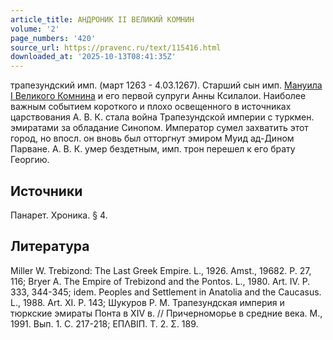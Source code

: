 ```yaml
---
article_title: АНДРОНИК II ВЕЛИКИЙ КОМНИН
volume: '2'
page_numbers: '420'
source_url: https://pravenc.ru/text/115416.html
downloaded_at: '2025-10-13T08:41:35Z'
---
```


трапезундский имп. (март 1263 - 4.03.1267). Старший сын имп. [Мануила I Великого Комнина](<https://pravenc.ru/text/Мануила I Великого Комнина.html>) и его первой супруги Анны Ксилалои. Наиболее важным событием короткого и плохо освещенного в источниках царствования А. В. К. стала война Трапезундской империи с туркмен. эмиратами за обладание Синопом. Император сумел захватить этот город, но впосл. он вновь был отторгнут эмиром Муид ад-Дином Парване. А. В. К. умер бездетным, имп. трон перешел к его брату Георгию.

## Источники

Панарет. Хроника. § 4.

## Литература

Miller W. Trebizond: The Last Greek Empire. L., 1926. Amst., 19682. P. 27, 116; Bryer A. The Empire of Trebizond and the Pontos. L., 1980. Art. IV. P. 333, 344-345; idem. Peoples and Settlement in Anatolia and the Caucasus. L., 1988. Art. XI. P. 143; Шукуров Р. М. Трапезундская империя и тюркские эмираты Понта в XIV в. // Причерноморье в средние века. М., 1991. Вып. 1. С. 217-218; ΕΠΛΒΙΠ. Τ. 2. Σ. 189.
